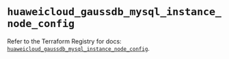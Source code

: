 # `huaweicloud_gaussdb_mysql_instance_node_config`

Refer to the Terraform Registry for docs: [`huaweicloud_gaussdb_mysql_instance_node_config`](https://registry.terraform.io/providers/huaweicloud/huaweicloud/1.71.1/docs/resources/gaussdb_mysql_instance_node_config).
